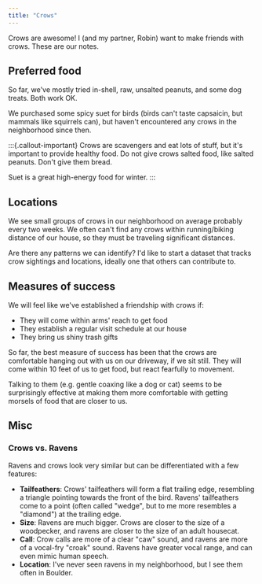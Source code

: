 ```yaml
---
title: "Crows"
---
```


Crows are awesome! I (and my partner, Robin) want to make friends with crows. These are
our notes.


## Preferred food

So far, we've mostly tried in-shell, raw, unsalted peanuts, and some dog treats. Both
work OK.

We purchased some spicy suet for birds (birds can't taste capsaicin, but mammals like
squirrels can), but haven't encountered any crows in the neighborhood since then.

:::{.callout-important}
Crows are scavengers and eat lots of stuff, but it's important to provide healthy food.
Do not give crows salted food, like salted peanuts. Don't give them bread.

Suet is a great high-energy food for winter.
:::


## Locations

We see small groups of crows in our neighborhood on average probably every two weeks. We
often can't find any crows within running/biking distance of our house, so they must be
traveling significant distances.

Are there any patterns we can identify? I'd like to start a dataset that tracks crow
sightings and locations, ideally one that others can contribute to.


## Measures of success

We will feel like we've established a friendship with crows if:

* They will come within arms' reach to get food
* They establish a regular visit schedule at our house
* They bring us shiny trash gifts

So far, the best measure of success has been that the crows are comfortable hanging out
with us on our driveway, if we sit still. They will come within 10 feet of us to get
food, but react fearfully to movement.

Talking to them (e.g. gentle coaxing like a dog or cat) seems to be surprisingly
effective at making them more comfortable with getting morsels of food that are closer
to us.


## Misc

### Crows vs. Ravens

Ravens and crows look very similar but can be differentiated with a few features:

* **Tailfeathers**: Crows' tailfeathers will form a flat trailing edge, resembling a
  triangle pointing towards the front of the bird. Ravens' tailfeathers come to a point
  (often called "wedge", but to me more resembles a "diamond") at the trailing edge.
* **Size**: Ravens are much bigger. Crows are closer to the size of a woodpecker, and ravens
  are closer to the size of an adult housecat.
* **Call**: Crow calls are more of a clear "caw" sound, and ravens are more of a
  vocal-fry "croak" sound. Ravens have greater vocal range, and can even mimic human
  speech.
* **Location**: I've never seen ravens in my neighborhood, but I see them often in Boulder.
